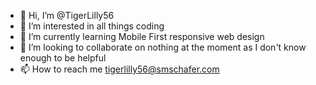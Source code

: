 - 👋 Hi, I’m @TigerLilly56
- 👀 I’m interested in all things coding
- 🌱 I’m currently learning Mobile First responsive web design
- 💞️ I’m looking to collaborate on nothing at the moment as I don't know enough to be helpful
- 📫 How to reach me tigerlilly56@smschafer.com

<!---
TigerLilly56/TigerLilly56 is a ✨ special ✨ repository because its `README.md` (this file) appears on your GitHub profile.
You can click the Preview link to take a look at your changes.
--->
